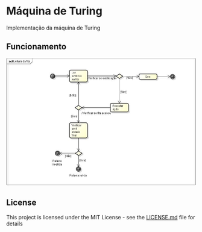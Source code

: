 # Máquina de Turing

Implementação da máquina de Turing

## Funcionamento

![Screenshot](leitura_fita.JPG)

## License

This project is licensed under the MIT License - see the [LICENSE.md](LICENSE.md) file for details
